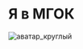 <h1>
Я в МГОК
</h1>

![аватар_круглый](https://user-images.githubusercontent.com/27802579/218446128-e76af488-456b-4018-875b-f8f923550f95.png)
